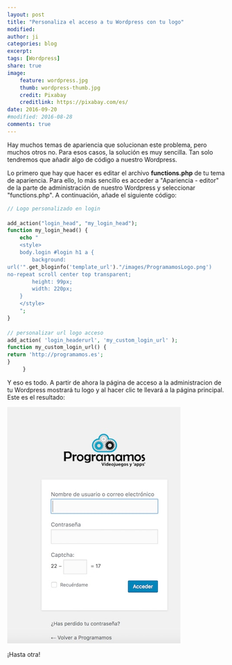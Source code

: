 ```yaml
---
layout: post
title: "Personaliza el acceso a tu Wordpress con tu logo"
modified:
author: ji
categories: blog
excerpt:
tags: [Wordpress]
share: true
image:
    feature: wordpress.jpg
    thumb: wordpress-thumb.jpg
    credit: Pixabay
    creditlink: https://pixabay.com/es/
date: 2016-09-20
#modified: 2016-08-28
comments: true
---
```


Hay muchos temas de apariencia que solucionan este problema, pero muchos otros no. Para esos casos, la solución es muy sencilla. Tan solo tendremos que añadir algo de código a nuestro Wordpress.

Lo primero que hay que hacer es editar el archivo **functions.php** de tu tema de apariencia. Para ello, lo más sencillo es acceder a "Apariencia - editor" de la parte de administración de nuestro Wordpress y seleccionar "functions.php". A continuación, añade el siguiente código:

```php
// Logo personalizado en login

add_action("login_head", "my_login_head");
function my_login_head() {
	echo "
	<style>
	body.login #login h1 a {
		background: 
url('".get_bloginfo('template_url')."/images/ProgramamosLogo.png') 
no-repeat scroll center top transparent;
		height: 99px;
		width: 220px;
	}
	</style>
	";
}

// personalizar url logo acceso
add_action( 'login_headerurl', 'my_custom_login_url' );
function my_custom_login_url() {
return 'http://programamos.es';
}
     }
```

Y eso es todo. A partir de ahora la página de acceso a la administracion de tu Wordpress mostrará tu logo y al hacer clic te llevará a la página principal. Este es el resultado:

![Acceso Wordpress](../../images/AccesoWordpress.jpg)

¡Hasta otra!